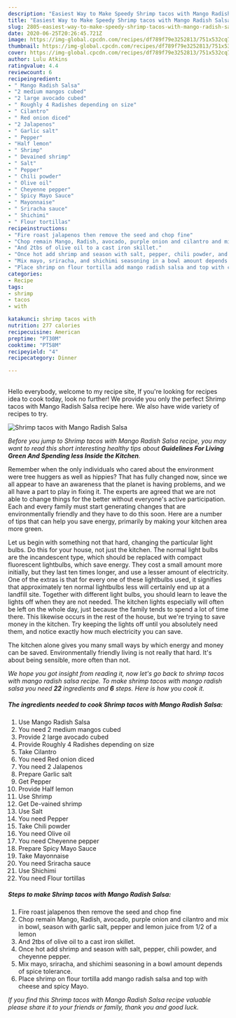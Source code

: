 ```yaml
---
description: "Easiest Way to Make Speedy Shrimp tacos with Mango Radish Salsa"
title: "Easiest Way to Make Speedy Shrimp tacos with Mango Radish Salsa"
slug: 2805-easiest-way-to-make-speedy-shrimp-tacos-with-mango-radish-salsa
date: 2020-06-25T20:26:45.721Z
image: https://img-global.cpcdn.com/recipes/df789f79e3252813/751x532cq70/shrimp-tacos-with-mango-radish-salsa-recipe-main-photo.jpg
thumbnail: https://img-global.cpcdn.com/recipes/df789f79e3252813/751x532cq70/shrimp-tacos-with-mango-radish-salsa-recipe-main-photo.jpg
cover: https://img-global.cpcdn.com/recipes/df789f79e3252813/751x532cq70/shrimp-tacos-with-mango-radish-salsa-recipe-main-photo.jpg
author: Lulu Atkins
ratingvalue: 4.4
reviewcount: 6
recipeingredient:
- " Mango Radish Salsa"
- "2 medium mangos cubed"
- "2 large avocado cubed"
- " Roughly 4 Radishes depending on size"
- " Cilantro"
- " Red onion diced"
- "2 Jalapenos"
- " Garlic salt"
- " Pepper"
- "Half lemon"
- " Shrimp"
- " Devained shrimp"
- " Salt"
- " Pepper"
- " Chili powder"
- " Olive oil"
- " Cheyenne pepper"
- " Spicy Mayo Sauce"
- " Mayonnaise"
- " Sriracha sauce"
- " Shichimi"
- " Flour tortillas"
recipeinstructions:
- "Fire roast jalapenos then remove the seed and chop fine"
- "Chop remain Mango, Radish, avocado, purple onion and cilantro and mix in bowl, season with garlic salt, pepper and lemon juice from 1/2 of a lemon"
- "And 2tbs of olive oil to a cast iron skillet."
- "Once hot add shrimp and season with salt, pepper, chili powder, and cheyenne pepper."
- "Mix mayo, sriracha, and shichimi seasoning in a bowl amount depends of spice tolerance."
- "Place shrimp on flour tortilla add mango radish salsa and top with cheese and spicy Mayo."
categories:
- Recipe
tags:
- shrimp
- tacos
- with

katakunci: shrimp tacos with 
nutrition: 277 calories
recipecuisine: American
preptime: "PT30M"
cooktime: "PT58M"
recipeyield: "4"
recipecategory: Dinner

---
```

<br>
Hello everybody, welcome to my recipe site, If you're looking for recipes idea to cook today, look no further! We provide you only the perfect Shrimp tacos with Mango Radish Salsa recipe here. We also have wide variety of recipes to try.
<br>


![Shrimp tacos with Mango Radish Salsa](https://img-global.cpcdn.com/recipes/df789f79e3252813/751x532cq70/shrimp-tacos-with-mango-radish-salsa-recipe-main-photo.jpg)

<i>Before you jump to Shrimp tacos with Mango Radish Salsa recipe, you may want to read this short interesting healthy tips about 
<strong>Guidelines For Living Green And Spending less Inside the Kitchen</strong>.</i>
</br>

Remember when the only individuals who cared about the environment were tree huggers as well as hippies? That has fully changed now, since we all appear to have an awareness that the planet is having problems, and we all have a part to play in fixing it. The experts are agreed that we are not able to change things for the better without everyone's active participation. Each and every family must start generating changes that are environmentally friendly and they have to do this soon. Here are a number of tips that can help you save energy, primarily by making your kitchen area more green.

Let us begin with something not that hard, changing the particular light bulbs. Do this for your house, not just the kitchen. The normal light bulbs are the incandescent type, which should be replaced with compact fluorescent lightbulbs, which save energy. They cost a small amount more initially, but they last ten times longer, and use a lesser amount of electricity. One of the extras is that for every one of these lightbulbs used, it signifies that approximately ten normal lightbulbs less will certainly end up at a landfill site. Together with different light bulbs, you should learn to leave the lights off when they are not needed. The kitchen lights especially will often be left on the whole day, just because the family tends to spend a lot of time there. This likewise occurs in the rest of the house, but we're trying to save money in the kitchen. Try keeping the lights off until you absolutely need them, and notice exactly how much electricity you can save.

The kitchen alone gives you many small ways by which energy and money can be saved. Environmentally friendly living is not really that hard. It's about being sensible, more often than not.


<i>We hope you got insight from reading it, now let's go back to shrimp tacos with mango radish salsa recipe. To make shrimp tacos with mango radish salsa you need <strong>22</strong> ingredients and <strong>6</strong> steps. Here is how you cook it.
</i>

##### The ingredients needed to cook Shrimp tacos with Mango Radish Salsa:

1. Use  Mango Radish Salsa
1. You need 2 medium mangos cubed
1. Provide 2 large avocado cubed
1. Provide  Roughly 4 Radishes depending on size
1. Take  Cilantro
1. You need  Red onion diced
1. You need 2 Jalapenos
1. Prepare  Garlic salt
1. Get  Pepper
1. Provide Half lemon
1. Use  Shrimp
1. Get  De-vained shrimp
1. Use  Salt
1. You need  Pepper
1. Take  Chili powder
1. You need  Olive oil
1. You need  Cheyenne pepper
1. Prepare  Spicy Mayo Sauce
1. Take  Mayonnaise
1. You need  Sriracha sauce
1. Use  Shichimi
1. You need  Flour tortillas


##### Steps to make Shrimp tacos with Mango Radish Salsa:

1. Fire roast jalapenos then remove the seed and chop fine
1. Chop remain Mango, Radish, avocado, purple onion and cilantro and mix in bowl, season with garlic salt, pepper and lemon juice from 1/2 of a lemon
1. And 2tbs of olive oil to a cast iron skillet.
1. Once hot add shrimp and season with salt, pepper, chili powder, and cheyenne pepper.
1. Mix mayo, sriracha, and shichimi seasoning in a bowl amount depends of spice tolerance.
1. Place shrimp on flour tortilla add mango radish salsa and top with cheese and spicy Mayo.


<i>If you find this Shrimp tacos with Mango Radish Salsa recipe valuable please share it to your friends or family, thank you and good luck.</i>
